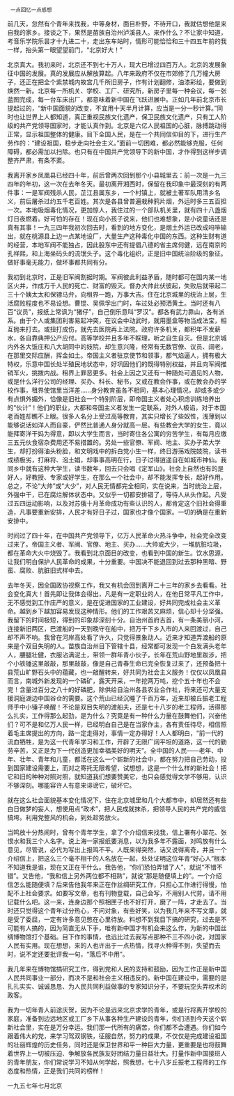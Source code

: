      一点回忆一点感想 

   前几天，忽然有个青年来找我，中等身材，面目朴野，不待开口，我就估想他是来自我的家乡。接谈之下，果然是苗族自治州泸溪县人。来作什么？不让家中知道，考音乐学院乐昙才十九进二十，走出东车站时，情形可能恰恰和三十四五年前的我一样，抬头第一眼望望前门，“北京好大！” 

   北京真大。我初来时，北京还不到七十万人，现大已增过四百万人。北京的发展象征中国的发展。真的发展应从解放算起。八年来政府不仅在市郊修了几万幢大房子，还正在把全个紫禁城内故宫几千所旧房子，作有计划翻修，油漆彩绘，要做到焕然一新。北京每一所机关、学校、工厂、研究所，新房子里每一种会议，每一张蓝图完成，每一台车床出厂，都意味着新中国在飞跃进展中。正如几年前北京市长提起过的，“新中国面貌的改变，不宜用十天半月计算，应当是一分一秒计算。”同时也让世界上人都知道，真正重视民族文化遗产，保卫民族文化遗产，只有工人阶级的共产党领导国家时，才能认真作到。北京是六亿人民祖国的心脏，脉搏跳动得正常，显示祖国整体的健康。目下全国人民，是在一个共同信仰目的下，进行生产劳作的：“建设祖国，稳步走向社会主义。”面前一切困难，都必然能够克服，任何障碍，都必需加以扫除。也只有在中国共产党领导下的新中国，才作得到这样步调整齐严肃，有条不紊。

   我离开家乡凤凰县已经四十年，前后曾两次回到那个小县城里去：前一次是一九三四年的年初，这一次在去年冬天。最初离开湘西时，保留在我印象中最深刻的有两件事：一是军阀残杀人民，芷江县属东乡，一个村镇上，就被土著军队用清乡名义，前后屠杀过约五千老百姓。其次是各县曾普遍栽种鸦片烟，外运时多三五百担一次。本地吸烟毒化情况，更加惊人，我住过的一个部队机关里，就有四十八盏烟灯日夜燃着。好可怕的存在！现在向小孩子说来，他们也难想象，是小说童话还是真有其事！一九三四年我初次回去时，看到的地方变化，是烟土外运已改成吗啡输出，就在桃源县上边一点某地设厂，大量生产这种毒化中国的东西。这种生财有道的经营，本地军阀不能独占，因此股东中还有提倡八德的省主席何健，远在南京的孔祥熙，和上海坐码头的流氓头子。这个毒化组织，正是旧中国统治阶级的象征。做好事毫无能力，做坏事都共同有分。

   我初到北京时，正是旧军阀割据时期。军阀彼此利益矛盾，随时都可在国内某一地区火并，作成万千人民的死亡、财富的毁灭。督办大帅此伏彼起，失败后就带起二三十个姨太太和保镖马弁，向租界一跑，万事大吉。住在北京城里的统治上层，生活腐败程度也不易设想。曹锟、吴佩孚出门时，车过处必预洒黄土。当时还有八百“议员”，报纸上常讽为“猪仔”，自己倒乐意叫“罗汉”。都各有武力靠山，各有派系。由于个人或集团利害易起冲突，在议会中动武时，就用墨盒等物当成法宝，相互抛来打去。或扭打成伤，就先去医院再上法院。政府许多机关，都积年不发薪水，各自靠典押公产应付。高等学校并且多年不睬理，听之自生自灭。但是北京城内外各大饭庄和八大胡同中的妓院，却生意兴隆，经常有无数官僚、议员、阔老，在那里交际应酬，挥金如土。帝国主义者驻京使节和领事，都气焰逼人，拥有极大特权，乐意中国长处半殖民地状态中，好巩固他们的既得特别权益，并且向军阀推销军火，挑拨内战。租界上罪恶更多。社会上因之又还有一种随处可遇见的人物，或是什么洋行公司的经理、买办、科长、秘书，又或在教会作事，或在教会办的学校作事，租界使馆里当洋差……身分教育虽各不相同，基本心理情况，却或多或少有点惧外媚外，恰像是旧社会一个特别阶层，即帝国主义者处心积虑训练培养出的“伙计”！他们的职业，大都和帝国主义者发生一定联系，对外人极谄，对于本国老百姓却瞧不上眼。很多人名分上受过高等教育，其实只增长了些奴性，浅薄到以能够说话如洋人而自豪，俨然比普通人身分就高一层。有些教会大学的女生，竟以能拜寄洋干妈为得意，即以大学生而言，当时寄住各公寓的穷苦学生，有每月应缴三五元伙食宿杂费用还不易措置的。另处一些官僚、军阀、地主、买办子弟大学生，却打扮得油头粉脸，和文明戏中的拆白党小生一样，终日游荡戏院妓院，读书成绩极劣，打麻将、泡土娼，却事事高明在行，日子过得逍遥自在如城市神仙。我同乡中就有这种大学生，读书数年，回去只会唱《定军山》。社会上自然也有的是好人，好教授、专家或好学生，在那么一个社会中，却不能发挥专长，起好作用。总之，不论“大帅”或“大少”，对人民无情都完全相同，实在说来，当时统治上层，外强中干，已在腐烂解体状态中。又似乎一切都安排错了，等待人从头作起。凡受过五四运动影响，以及对苏俄十月革命成功有些认识的人，都肯定这个旧社会得重造，凡事要重新安排，人民才有好日子过，国家也才像个国家。一切的确是在重新安排中。

   时间过了四十年，在中国共产党领导下，亿万人民革命火热斗争中，社会完全改变过来了。帝国主义者、军阀、官僚、地主、买办……大帅或大少，一堆肮脏垃圾，都在革命大火中烧毁了。我看到北京面目的改变，也看到中国的新生。饮水思源，让我们明白保护人民革命的成果，十分重要。中国决不能退回到过去那种黑暗、野蛮、腐败、肮脏旧式样中去。

   去年冬天，因全国政协视察工作，我又有机会回到离开二十三年的家乡去看看。社会变化真大！首先即让我体会得出，凡是有一定职业的人，在他日常平凡工作中，无不感觉到工作庄严的意义，是在促进国家的工业建设，好共同完成社会主义革命。越到乡下越加容易发现这种情形。他们的工作艰苦又麻烦，信心却十分坚强。我留下的时间极短，得到的印象却深刻十分。自治州首府吉首，有一条美丽小河，连接新旧两区，巴渡船的一天到晚守在船中，把万千下乡入市的人来回渡过，自己却不声不响。我曾在河岸高处看了许久，只觉得景象动人。近来才知道弄渡船的原来是个双目失明的人。苗族自治州目下管辖十县，经常都可发现一个白发满头老年人，腰腿壮健，衣服沾满泥土，带领一群年青小伙子，长年在荒山野地里跋涉，把个小铁锤这里敲敲，那里敲敲，像是自己青春生命已完全恢复过来了，还预备把十县荒山旷野石头中的蕴藏，也一敲醒转来，好共同为社会主义服务！仅仅以凤凰县而言，南城外新发现的一个磷矿，露天开采，一年挖两万吨，挖个五十年也不会完！含量过百分之八十的好磷肥，除供给自治州各县农业合作社，将来还可大量支援洞庭湖边中国谷仓的需要。这个荒山已经沉睡了千百万年，近来却被丘振老工程师手中小锤子唤醒！不论是双目失明的渡船夫，还是七十八岁的老工程师，活得那么扎实，工作得那么起劲，是为什么？究竟是有一种什么力量在鼓舞他们，兴奋他们？可不是和亿万人民一样，已经明白自己是在当家作主，各有责任待尽，相信照着毛主席提出的方向，路一定走得对，事情一定办得好！人人都明白，“前一代的流血牺牲，是为这一代青年学习和工作，开辟了无限广阔平坦的道路，这一代的勤劳辛苦，又正是为下一代创造更加幸福美好的明天”。全中国的人民——老年、中年、壮年、青年和儿童，都活在这么一个崭新的社会中，都在努力把自己劳动，投到国家建设需要上，而对之寄托无限希望，试想想，这是一个什么样的新社会！把它和旧的种种对照对照，就知道我们想要赞美它，也只会感觉得文学不够用，认识不够深刻。哪能容许人有意来诽谤它，破坏它。

   就在这么社会面貌基本变化情况下，住在北京城里和几个大都市中，却居然还有些白日做梦的妄人，想使用点“政术”，把人民成就抹杀，把领导人民的共产党的威信搞垮。利用党整风的机会，到处趁势放火。

   当鸣放十分热闹时，曾有个青年学生，拿了个介绍信来找我，信上署有小翠花、张恨水和我三个人名字。说上海一家报纸要消息，以为我多年不露面，对鸣放有什么意见，尽管说，必代为写出上报鸣不平。人既来得突然，话又说得离奇，并且一个介绍信上，把这么三个毫不相干的人名放在一起，处处证明这位年青“好心人”根本不知道我是谁，现在又正在干什么。我告他，“你们恐怕弄错了人”，就说“不错不错”。又告他，“我和信上另外两位都不相熟”，就说“那是随便填上的”。一个介绍信怎么能随便填？后来告他我年来正在作丝绸研究工作，只担心工作进行得慢，怕配不上社会要求。如要写文章，也有刊物登载，自己会写，不用别人代劳，请不用记载什么吧。这一来，连身边那个照相匣子也不好打开，磨了一阵，才走去了。当时还只觉得这个青年过分热心，不问对象，有些好笑，以为我几年来不写文章，就是受了委屈，一定有许多意见憋在心里待放。料想不到我目下搞的研究，过去是不可能有人搞的，因为简直无从下手，唯有新中国才有机会来这么作，为新的中国丝绸博物馆打个基础。目下作的事情，也远比过去我写点那种不三不四小说，对国家人民有实用。现在想想，来的人也许出于一点热情，找寻火种得不到，失望而去时，说不定还要批评我一句，“落后不中用”。

   我几年来在博物馆搞研究工作，得到党和人民的支持和鼓励，因为工作正是新中国人民共同事业一部分，而决不是和社会主义相违反的。新中国在建设中，需要的是扎扎实实、诚诚恳恳、为人民共同利益做事的专家知识分子，不要玩空头弄权术的政客。

   我为一切年青人前途庆贺，因为不论是远来北京求学的青年，或是行将离开学校的家庭，准备到边远地区或工厂乡下从事各种生产建设的青年，你们活到今天这个崭新社会里，实在是万分幸运。我们那一代所有的痛苦，你们都不会遭遇。你们如今跟着伟大的党，来学习驾双钢铁，征服自然，努力的成果，不仅仅是完成建设祖国的壮丽辉煌的历史任务，同时还是保卫世界和平一种巨大力量，更重要是也将鼓舞着世界上一切被压迫、争解放各民族友好团结力量日益壮大。打量作新中国接班人的青年朋友，你们常说学习不知从何学起，照我想，七十八岁丘振老工程师的工作态度和热情，正是我们共同的榜样！

   一九五七年七月北京 

